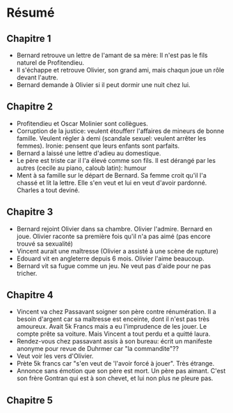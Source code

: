# Résumé

## Chapitre 1

- Bernard retrouve un lettre de l'amant de sa mère: Il n'est pas le fils naturel de Profitendieu.
- Il s'échappe et retrouve Olivier, son grand ami, mais chaqun joue un rôle devant l'autre.
- Bernard demande à Olivier si il peut dormir une nuit chez lui.

## Chapitre 2

- Profitendieu et Oscar Molinier sont collègues.
- Corruption de la justice: veulent étoufferr l'affaires de mineurs de bonne famille. Veulent régler à demi (scandale sexuel: veulent arrêter les femmes). Ironie: pensent que leurs enfants sont parfaits.
- Bernard a laissé une lettre d'adieu au domestique.
- Le père est triste car il l'a élevé comme son fils. Il est dérangé par les autres (cecile au piano, caloub latin): humour
- Ment à sa famille sur le départ de Bernard. Sa femme croit qu'il l'a chassé et lit la lettre. Elle s'en veut et lui en veut d'avoir pardonné. Charles a tout deviné.

## Chapitre 3

- Bernard rejoint Olivier dans sa chambre. Olivier l'admire. Bernard en joue. Olivier raconte sa première fois qu'il n'a pas aimé (pas encore trouvé sa sexualité)
- Vincent aurait une maîtresse (Olivier a assisté à une scène de rupture)
- Edouard vit en angleterre depuis 6 mois. Olivier l'aime beaucoup.
- Bernard vit sa fugue comme un jeu. Ne veut pas d'aide pour ne pas tricher.

## Chapitre 4

- Vincent va chez Passavant soigner son père contre rénumération. Il a besoin d'argent car sa maîtresse est enceinte, dont il n'est pas très amoureux. Avait 5k Francs mais a eu l'imprudence de les jouer. Le compte prête sa voiture. Mais Vincent a tout perdu et a quitté laura.
- Rendez-vous chez passavant assis à son bureau: écrit un manifeste anonyme pour revue de Duhrmer car "la commandite"?? 
- Veut voir les vers d'Olivier.
- Prète 5k francs car "s'en veut de 'l'avoir forcé à jouer". Très étrange.
- Annonce sans émotion que son père est mort. Un père pas aimant. C'est son frère Gontran qui est à son chevet, et lui non plus ne pleure pas.

## Chapitre 5

